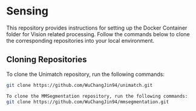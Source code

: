 # Sensing

This repository provides instructions for setting up the Docker Container folder for Vision related processing.
Follow the commands below to clone the corresponding repositories into your local environment.

## Cloning Repositories

To clone the Unimatch repository, run the following commands:
```bash
git clone https://github.com/WuChangJin94/unimatch.git

To clone the MMSegmentation repository, run the following commands:
git clone https://github.com/WuChangJin94/mmsegmentation.git
